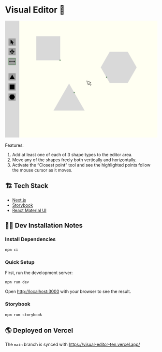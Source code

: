 # Visual Editor 📐

<img src="./doc/img/app-sketch.png" alt="low fi sketch of the app">

Features:

1. Add at least one of each of 3 shape types to the editor area.
2. Move any of the shapes freely both vertically and horizontally.
3. Activate the “Closest point” tool and see the highlighted points follow the mouse cursor as it moves.


## 🏗️ Tech Stack

- [Next.js](https://nextjs.org/)
- [Storybook](https://storybook.js.org/)
- [React Material UI](https://material-ui.com/)


## 🧑‍💻 Dev Installation Notes

### Install Dependencies

```bash
npm ci
```

### Quick Setup 

First, run the development server:

```bash
npm run dev
```

Open [http://localhost:3000](http://localhost:3000) with your browser to see the result.

### Storybook

```bash
npm run storybook
```

## 🌎 Deployed on Vercel

The `main` branch is synced with https://visual-editor-ten.vercel.app/
